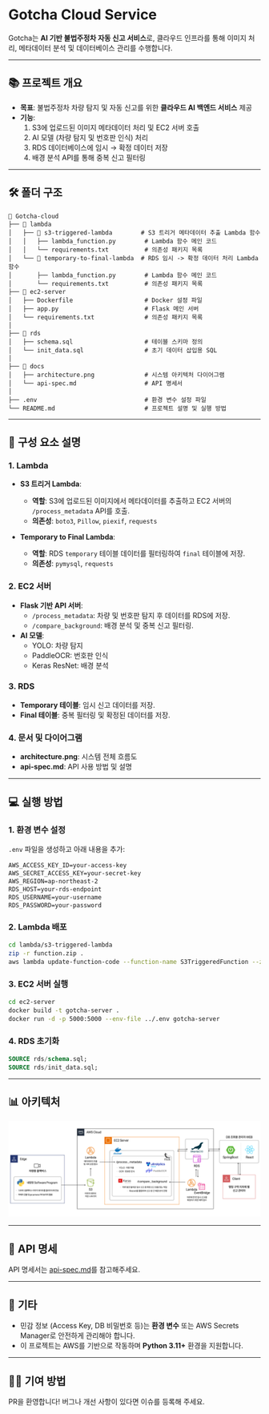 # Gotcha Cloud Service

Gotcha는 **AI 기반 불법주정차 자동 신고 서비스**로, 클라우드 인프라를 통해 이미지 처리, 메타데이터 분석 및 데이터베이스 관리를 수행합니다.  

---

## 📚 **프로젝트 개요**

- **목표**: 불법주정차 차량 탐지 및 자동 신고를 위한 **클라우드 AI 백엔드 서비스** 제공
- **기능**:
  1. S3에 업로드된 이미지 메타데이터 처리 및 EC2 서버 호출
  2. AI 모델 (차량 탐지 및 번호판 인식) 처리
  3. RDS 데이터베이스에 임시 → 확정 데이터 저장
  4. 배경 분석 API를 통해 중복 신고 필터링

---

## 🛠️ **폴더 구조**

```
📂 Gotcha-cloud
├── 📂 lambda
│   ├── 📂 s3-triggered-lambda        # S3 트리거 메타데이터 추출 Lambda 함수
│   │   ├── lambda_function.py        # Lambda 함수 메인 코드
│   │   └── requirements.txt          # 의존성 패키지 목록
│   └── 📂 temporary-to-final-lambda  # RDS 임시 -> 확정 데이터 처리 Lambda 함수
│       ├── lambda_function.py        # Lambda 함수 메인 코드
│       └── requirements.txt          # 의존성 패키지 목록
├── 📂 ec2-server
│   ├── Dockerfile                    # Docker 설정 파일
│   ├── app.py                        # Flask 메인 서버
│   └── requirements.txt              # 의존성 패키지 목록
│
├── 📂 rds
│   ├── schema.sql                    # 테이블 스키마 정의
│   └── init_data.sql                 # 초기 데이터 삽입용 SQL
│
├── 📂 docs
│   ├── architecture.png              # 시스템 아키텍처 다이어그램
│   └── api-spec.md                   # API 명세서
│
├── .env                              # 환경 변수 설정 파일
└── README.md                         # 프로젝트 설명 및 실행 방법
```

---

## 🚀 **구성 요소 설명**

### 1. **Lambda**
- **S3 트리거 Lambda**:
   - **역할**: S3에 업로드된 이미지에서 메타데이터를 추출하고 EC2 서버의 `/process_metadata` API를 호출.
   - **의존성**: `boto3`, `Pillow`, `piexif`, `requests`

- **Temporary to Final Lambda**:
   - **역할**: RDS `temporary` 테이블 데이터를 필터링하여 `final` 테이블에 저장.
   - **의존성**: `pymysql`, `requests`

### 2. **EC2 서버**
- **Flask 기반 API 서버**:
   - `/process_metadata`: 차량 및 번호판 탐지 후 데이터를 RDS에 저장.
   - `/compare_background`: 배경 분석 및 중복 신고 필터링.
- **AI 모델**:
   - YOLO: 차량 탐지
   - PaddleOCR: 번호판 인식
   - Keras ResNet: 배경 분석

### 3. **RDS**
- **Temporary 테이블**: 임시 신고 데이터를 저장.
- **Final 테이블**: 중복 필터링 및 확정된 데이터를 저장.

### 4. **문서 및 다이어그램**
- **architecture.png**: 시스템 전체 흐름도
- **api-spec.md**: API 사용 방법 및 설명

---

## 💻 **실행 방법**

### 1. 환경 변수 설정
`.env` 파일을 생성하고 아래 내용을 추가:
```plaintext
AWS_ACCESS_KEY_ID=your-access-key
AWS_SECRET_ACCESS_KEY=your-secret-key
AWS_REGION=ap-northeast-2
RDS_HOST=your-rds-endpoint
RDS_USERNAME=your-username
RDS_PASSWORD=your-password
```

### 2. Lambda 배포
```bash
cd lambda/s3-triggered-lambda
zip -r function.zip .
aws lambda update-function-code --function-name S3TriggeredFunction --zip-file fileb://function.zip
```

### 3. EC2 서버 실행
```bash
cd ec2-server
docker build -t gotcha-server .
docker run -d -p 5000:5000 --env-file ../.env gotcha-server
```

### 4. RDS 초기화
```sql
SOURCE rds/schema.sql;
SOURCE rds/init_data.sql;
```

---

## 📊 **아키텍처**
![시스템 아키텍처](docs/architecture.png)

---

## 📄 **API 명세**
API 명세서는 [api-spec.md](docs/api-spec.md)를 참고해주세요.

---

## 📝 **기타**
- 민감 정보 (Access Key, DB 비밀번호 등)는 **환경 변수** 또는 AWS Secrets Manager로 안전하게 관리해야 합니다.
- 이 프로젝트는 AWS를 기반으로 작동하며 **Python 3.11+** 환경을 지원합니다.

---

## 👨‍💻 **기여 방법**
PR을 환영합니다! 버그나 개선 사항이 있다면 이슈를 등록해 주세요.
